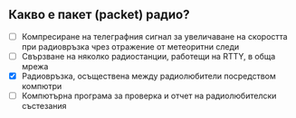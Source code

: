 ## Какво е пакет (packet) радио?

<!-- Верният отговор е отбелязан с [X] -->

- [ ] Компресиране на телеграфния сигнал за увеличаване на скоростта при радиовръзка чрез отражение от метеоритни следи
- [ ] Свързване на няколко радиостанции, работещи на RTTY, в обща мрежа
- [X] Радиовръзка, осъществена между радиолюбители посредством компютри
- [ ] Компютърна програма за проверка и отчет на радиолюбителски състезания
